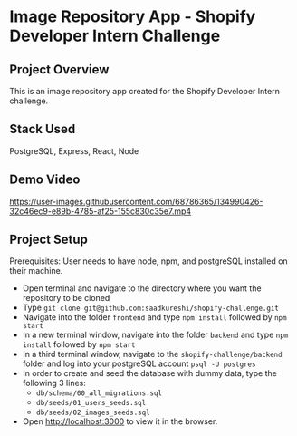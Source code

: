 # Image Repository App - Shopify Developer Intern Challenge

## Project Overview

This is an image repository app created for the Shopify Developer Intern challenge.

## Stack Used

PostgreSQL, Express, React, Node

## Demo Video

https://user-images.githubusercontent.com/68786365/134990426-32c46ec9-e89b-4785-af25-155c830c35e7.mp4

## Project Setup

Prerequisites: User needs to have node, npm, and postgreSQL installed on their machine.

- Open terminal and navigate to the directory where you want the repository to be cloned
- Type `git clone git@github.com:saadkureshi/shopify-challenge.git`
- Navigate into the folder `frontend` and type `npm install` followed by `npm start`
- In a new terminal window, navigate into the folder `backend` and type `npm install` followed by `npm start`
- In a third terminal window, navigate to the `shopify-challenge/backend` folder and log into your postgreSQL account `psql -U postgres`
- In order to create and seed the database with dummy data, type the following 3 lines:
  - `db/schema/00_all_migrations.sql`
  - `db/seeds/01_users_seeds.sql`
  - `db/seeds/02_images_seeds.sql`
- Open [http://localhost:3000](http://localhost:3000) to view it in the browser.
